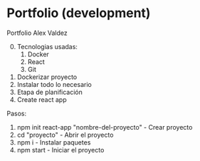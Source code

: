 # Portfolio (development)

Portfolio Alex Valdez 

0. Tecnologias usadas: 
    1. Docker
    2. React
    3. Git
1. Dockerizar proyecto
2. Instalar todo lo necesario
3. Etapa de planificación
4. Create react app


Pasos:

1. npm init react-app "nombre-del-proyecto" - Crear proyecto
2. cd "proyecto" - Abrir el proyecto
3. npm i - Instalar paquetes
4. npm start - Iniciar el proyecto